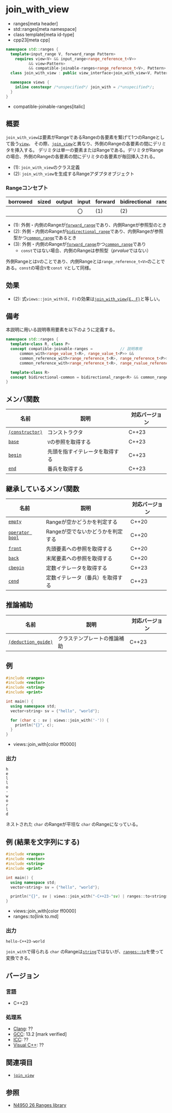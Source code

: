 # join_with_view
* ranges[meta header]
* std::ranges[meta namespace]
* class template[meta id-type]
* cpp23[meta cpp]

```cpp
namespace std::ranges {
  template<input_range V, forward_range Pattern>
    requires view<V> && input_range<range_reference_t<V>>
          && view<Pattern>
          && compatible-joinable-ranges<range_reference_t<V>, Pattern>
  class join_with_view : public view_interface<join_with_view<V, Pattern>> { …… }; // (1)

  namespace views {
    inline constexpr /*unspecified*/ join_with = /*unspecified*/;      // (2)
  }
}
```
* compatible-joinable-ranges[italic]

## 概要

`join_with_view`は要素がRangeであるRangeの各要素を繋げて1つのRangeとして扱う[`view`](view.md)。
その際、[`join_view`](join_view.md)と異なり、外側のRangeの各要素の間にデリミタを挿入する。
デリミタは単一の要素またはRangeである。デリミタがRangeの場合、外側のRangeの各要素の間にデリミタの各要素が毎回挿入される。

- (1): `join_with_view`のクラス定義
- (2): `join_with_view`を生成するRangeアダプタオブジェクト

### Rangeコンセプト

| borrowed | sized | output | input | forward | bidirectional | random_access | contiguous | common | viewable | view |
|----------|-------|--------|-------|---------|---------------|---------------|------------|--------|----------|------|
|          |       |        | 〇    | (1)     | (2)           |               |            | (3)    | ○       | ○   |

- (1): 外側・内側のRangeが[`forward_range`](forward_range.md)であり、内側Rangeが参照型のとき
- (2): 外側・内側のRangeが[`bidirectional_range`](bidirectional_range.md)であり、内側Rangeが参照型かつ[`common_range`](common_range.md)であるとき
- (3): 外側・内側のRangeが[`forward_range`](forward_range.md)かつ[`common_range`](common_range.md)であり
    - `const`ではない場合、内側のRangeは参照型（*prvalue*ではない）

外側Rangeとは`V`のことであり、内側Rangeとは`range_reference_t<V>`のことである。`const`の場合`V`を`const V`として同様。

## 効果

- (2): 式`views::join_with(E, F)`の効果は[`join_with_view{E, F}`](join_with_view/op_constructor.md.nolink)と等しい。

## 備考

本説明に用いる説明専用要素を以下のように定義する。

```cpp
namespace std::ranges {
  template<class R, class P>
  concept compatible-joinable-ranges =            // 説明専用
      common_with<range_value_t<R>, range_value_t<P>> &&
      common_reference_with<range_reference_t<R>, range_reference_t<P>> &&
      common_reference_with<range_reference_t<R>, range_rvalue_reference_t<P>>;

  template<class R>
  concept bidirectional-common = bidirectional_range<R> && common_range<R>;    // 説明専用
}
```

## メンバ関数

| 名前                                             | 説明                             | 対応バージョン |
|--------------------------------------------------|----------------------------------|----------------|
| [`(constructor)`](join_with_view/op_constructor.md.nolink)  | コンストラクタ                   | C++23          |
| [`base`](join_with_view/base.md.nolink)                     | `V`の参照を取得する              | C++23          |
| [`begin`](join_with_view/begin.md.nolink)                   | 先頭を指すイテレータを取得する   | C++23          |
| [`end`](join_with_view/end.md.nolink)                       | 番兵を取得する                   | C++23          |

## 継承しているメンバ関数

| 名前                                         | 説明                              | 対応バージョン |
|----------------------------------------------|-----------------------------------|----------------|
| [`empty`](view_interface/empty.md)           | Rangeが空かどうかを判定する       | C++20          |
| [`operator bool`](view_interface/op_bool.md) | Rangeが空でないかどうかを判定する | C++20          |
| [`front`](view_interface/front.md)           | 先頭要素への参照を取得する        | C++20          |
| [`back`](view_interface/back.md)             | 末尾要素への参照を取得する        | C++20          |
| [`cbegin`](view_interface/cbegin.md)         | 定数イテレータを取得する          | C++23          |
| [`cend`](view_interface/cend.md)             | 定数イテレータ（番兵）を取得する  | C++23          |

## 推論補助

| 名前                                                  | 説明                         | 対応バージョン |
|-------------------------------------------------------|------------------------------|----------------|
| [`(deduction_guide)`](join_with_view/op_deduction_guide.md.nolink) | クラステンプレートの推論補助 | C++23          |

## 例
```cpp example
#include <ranges>
#include <vector>
#include <string>
#include <print>

int main() {
  using namespace std;
  vector<string> sv = {"hello", "world"};

  for (char c : sv | views::join_with('-')) {
    println("{}", c);
  }
}
```
* views::join_with[color ff0000]

### 出力
```
h
e
l
l
o
-
w
o
r
l
d
```

ネストされた `char` のRangeが平坦な `char` のRangeになっている。

## 例 (結果を文字列にする)
```cpp example
#include <ranges>
#include <vector>
#include <string>
#include <print>

int main() {
  using namespace std;
  vector<string> sv = {"hello", "world"};

  println("{}", sv | views::join_with("-C++23-"sv) | ranges::to<string>());
}
```
* views::join_with[color ff0000]
* ranges::to[link to.md]

### 出力
```
hello-C++23-world
```

`join_with`で得られる `char` のRangeは[`string`](/reference/string/basic_string.md)ではないが、[`ranges::to`](to.md)を使って変換できる。

## バージョン
### 言語
- C++23

### 処理系
- [Clang](/implementation.md#clang): ??
- [GCC](/implementation.md#gcc): 13.2 [mark verified]
- [ICC](/implementation.md#icc): ??
- [Visual C++](/implementation.md#visual_cpp): ??

## 関連項目
- [`join_view`](join_view.md)

## 参照
- [N4950 26 Ranges library](https://timsong-cpp.github.io/cppwp/n4950/ranges)

